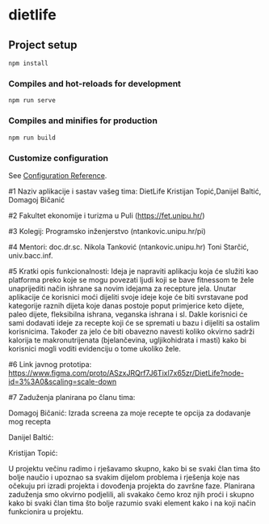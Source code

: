 # dietlife

## Project setup
```
npm install
```

### Compiles and hot-reloads for development
```
npm run serve
```

### Compiles and minifies for production
```
npm run build
```

### Customize configuration
See [Configuration Reference](https://cli.vuejs.org/config/).

#1 Naziv aplikacije i sastav vašeg tima:
DietLife
Kristijan Topić,Danijel Baltić, Domagoj Bičanić

#2 Fakultet ekonomije i turizma u Puli (https://fet.unipu.hr/)

#3 Kolegij:
Programsko inženjerstvo (ntankovic.unipu.hr/pi)

#4 Mentori:
doc.dr.sc. Nikola Tanković (ntankovic.unipu.hr)
Toni Starčić, univ.bacc.inf.

#5 Kratki opis funkcionalnosti:
Ideja je napraviti aplikacju koja će služiti kao platforma preko koje se mogu povezati ljudi koji se bave fitnessom te žele unaprijediti način ishrane sa novim idejama za recepture jela. Unutar aplikacije će korisnici moći dijeliti svoje ideje koje će biti svrstavane pod kategorije raznih dijeta koje danas postoje poput primjerice keto dijete, paleo dijete, fleksibilna ishrana, veganska ishrana i sl. Dakle korisnici će sami dodavati ideje za recepte koji će se spremati u bazu i dijeliti sa ostalim korisnicima. Također za jelo će biti obavezno navesti koliko okvirno sadrži kalorija te makronutrijenata (bjelančevina, ugljikohidrata i masti) kako bi korisnici mogli voditi evidenciju o tome ukoliko žele.

#6 Link javnog prototipa:
https://www.figma.com/proto/ASzxJRQrf7J6Tixl7x65zr/DietLife?node-id=3%3A0&scaling=scale-down

#7 Zaduženja planirana po članu tima:

Domagoj Bičanić: Izrada screena za moje recepte te opcija za dodavanje mog recepta

Danijel Baltić:

Kristijan Topić:

U projektu večinu radimo i rješavamo skupno, kako bi se svaki član tima što bolje naučio i upoznao sa svakim dijelom problema i rješenja koje nas očekuju pri izradi projekta i dovođenja projekta do završne faze. Planirana zaduženja smo okvirno podjelili, ali svakako čemo kroz njih proći i skupno kako bi svaki član tima što bolje razumio svaki element kako i na koji način funkcionira u projektu.
